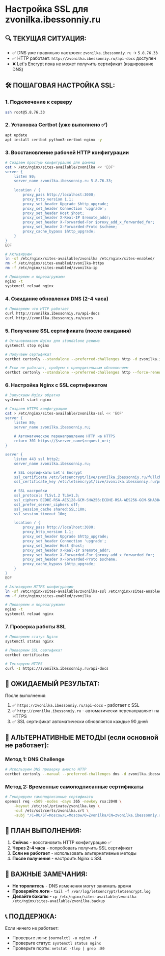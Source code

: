 # Настройка SSL для zvonilka.ibessonniy.ru

## 🔍 ТЕКУЩАЯ СИТУАЦИЯ:
- ✅ DNS уже правильно настроен: `zvonilka.ibessonniy.ru` → `5.8.76.33`
- ✅ HTTP работает: `http://zvonilka.ibessonniy.ru/api-docs` доступен
- ❌ Let's Encrypt пока не может получить сертификат (кэширование DNS)

## 🛠️ ПОШАГОВАЯ НАСТРОЙКА SSL:

### 1. Подключение к серверу
```bash
ssh root@5.8.76.33
```

### 2. Установка Certbot (уже выполнено ✅)
```bash
apt update
apt install certbot python3-certbot-nginx -y
```

### 3. Восстановление рабочей HTTP конфигурации
```bash
# Создаем простую конфигурацию для домена
cat > /etc/nginx/sites-available/zvonilka << 'EOF'
server {
    listen 80;
    server_name zvonilka.ibessonniy.ru 5.8.76.33;
    
    location / {
        proxy_pass http://localhost:3000;
        proxy_http_version 1.1;
        proxy_set_header Upgrade $http_upgrade;
        proxy_set_header Connection 'upgrade';
        proxy_set_header Host $host;
        proxy_set_header X-Real-IP $remote_addr;
        proxy_set_header X-Forwarded-For $proxy_add_x_forwarded_for;
        proxy_set_header X-Forwarded-Proto $scheme;
        proxy_cache_bypass $http_upgrade;
    }
}
EOF

# Активируем
ln -sf /etc/nginx/sites-available/zvonilka /etc/nginx/sites-enabled/
rm -f /etc/nginx/sites-enabled/zvonilka-https
rm -f /etc/nginx/sites-enabled/zvonilka-ip

# Проверяем и перезагружаем
nginx -t
systemctl reload nginx
```

### 4. Ожидание обновления DNS (2-4 часа)
```bash
# Проверяем что HTTP работает
curl http://zvonilka.ibessonniy.ru/api-docs
curl http://zvonilka.ibessonniy.ru/users
```

### 5. Получение SSL сертификата (после ожидания)
```bash
# Останавливаем Nginx для standalone режима
systemctl stop nginx

# Получаем сертификат
certbot certonly --standalone --preferred-challenges http -d zvonilka.ibessonniy.ru

# Если не работает, пробуем с принудительным обновлением
certbot certonly --standalone --preferred-challenges http --force-renewal -d zvonilka.ibessonniy.ru
```

### 6. Настройка Nginx с SSL сертификатом
```bash
# Запускаем Nginx обратно
systemctl start nginx

# Создаем HTTPS конфигурацию
cat > /etc/nginx/sites-available/zvonilka-ssl << 'EOF'
server {
    listen 80;
    server_name zvonilka.ibessonniy.ru;
    
    # Автоматическое перенаправление HTTP на HTTPS
    return 301 https://$server_name$request_uri;
}

server {
    listen 443 ssl http2;
    server_name zvonilka.ibessonniy.ru;

    # SSL сертификаты Let's Encrypt
    ssl_certificate /etc/letsencrypt/live/zvonilka.ibessonniy.ru/fullchain.pem;
    ssl_certificate_key /etc/letsencrypt/live/zvonilka.ibessonniy.ru/privkey.pem;
    
    # SSL настройки
    ssl_protocols TLSv1.2 TLSv1.3;
    ssl_ciphers ECDHE-RSA-AES128-GCM-SHA256:ECDHE-RSA-AES256-GCM-SHA384;
    ssl_prefer_server_ciphers off;
    ssl_session_cache shared:SSL:10m;
    ssl_session_timeout 10m;

    location / {
        proxy_pass http://localhost:3000;
        proxy_http_version 1.1;
        proxy_set_header Upgrade $http_upgrade;
        proxy_set_header Connection 'upgrade';
        proxy_set_header Host $host;
        proxy_set_header X-Real-IP $remote_addr;
        proxy_set_header X-Forwarded-For $proxy_add_x_forwarded_for;
        proxy_set_header X-Forwarded-Proto $scheme;
        proxy_cache_bypass $http_upgrade;
    }
}
EOF

# Активируем HTTPS конфигурацию
ln -sf /etc/nginx/sites-available/zvonilka-ssl /etc/nginx/sites-enabled/
rm -f /etc/nginx/sites-enabled/zvonilka

# Проверяем и перезагружаем
nginx -t
systemctl reload nginx
```

### 7. Проверка работы SSL
```bash
# Проверяем статус Nginx
systemctl status nginx

# Проверяем SSL сертификат
certbot certificates

# Тестируем HTTPS
curl -I https://zvonilka.ibessonniy.ru/api-docs
```

## 🎯 ОЖИДАЕМЫЙ РЕЗУЛЬТАТ:

После выполнения:
1. ✅ `https://zvonilka.ibessonniy.ru/api-docs` - работает с SSL
2. ✅ `http://zvonilka.ibessonniy.ru` - автоматически перенаправляет на HTTPS
3. ✅ SSL сертификат автоматически обновляется каждые 90 дней

## 🔧 АЛЬТЕРНАТИВНЫЕ МЕТОДЫ (если основной не работает):

### Метод 1: DNS Challenge
```bash
# Используем DNS проверку вместо HTTP
certbot certonly --manual --preferred-challenges dns -d zvonilka.ibessonniy.ru
```

### Метод 2: Временные самоподписанные сертификаты
```bash
# Генерируем самоподписанные сертификаты
openssl req -x509 -nodes -days 365 -newkey rsa:2048 \
    -keyout /etc/ssl/private/zvonilka.key \
    -out /etc/ssl/certs/zvonilka.crt \
    -subj "/C=RU/ST=Moscow/L=Moscow/O=Zvonilka/CN=zvonilka.ibessonniy.ru"
```

## 📅 ПЛАН ВЫПОЛНЕНИЯ:

1. **Сейчас** - восстановить HTTP конфигурацию ✅
2. **Через 2-4 часа** - попробовать получить SSL сертификат
3. **Если не работает** - использовать альтернативные методы
4. **После получения** - настроить Nginx с SSL

## 🚨 ВАЖНЫЕ ЗАМЕЧАНИЯ:

- **Не торопитесь** - DNS изменения могут занимать время
- **Проверяйте логи** - `tail -f /var/log/letsencrypt/letsencrypt.log`
- **Делайте бэкапы** - `cp /etc/nginx/sites-available/zvonilka /etc/nginx/sites-available/zvonilka.backup`

## 📞 ПОДДЕРЖКА:

Если ничего не работает:
- Проверьте логи: `journalctl -u nginx -f`
- Проверьте статус: `systemctl status nginx`
- Проверьте порты: `netstat -tlnp | grep :80`
